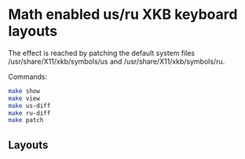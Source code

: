 # Math enabled us/ru XKB keyboard layouts

The effect is reached by patching the default system files 
/usr/share/X11/xkb/symbols/us and /usr/share/X11/xkb/symbols/ru.

Commands:
```sh
make show
make view
make us-diff
make ru-diff
make patch
```

## Layouts
